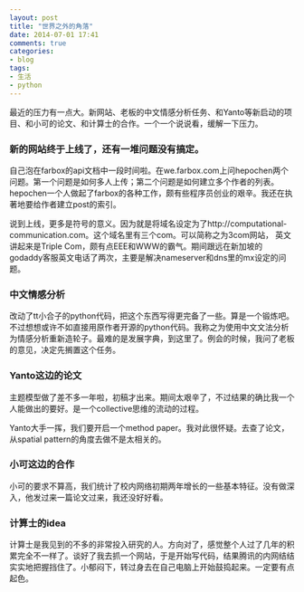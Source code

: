 ```yaml
---
layout: post
title: "世界之外的角落"
date: 2014-07-01 17:41
comments: true
categories: 
- blog
tags:
- 生活
- python
---
```


最近的压力有一点大。新网站、老板的中文情感分析任务、和Yanto等新启动的项目、和小可的论文、和计算士的合作。一个一个说说看，缓解一下压力。

### 新的网站终于上线了，还有一堆问题没有搞定。

自己泡在farbox的api文档中一段时间啦。在we.farbox.com上问hepochen两个问题。第一个问题是如何多人上传；第二个问题是如何建立多个作者的列表。hepochen一个人做起了farbox的各种工作，颇有些程序员创业的艰辛。我还在执著地要给作者建立post的索引。

说到上线，更多是符号的意义。因为就是将域名设定为了http://computational-communication.com。这个域名里有三个com。可以简称之为3com网站， 英文讲起来是Triple Com，颇有点EEE和WWW的霸气。期间跟远在新加坡的godaddy客服英文电话了两次，主要是解决nameserver和dns里的mx设定的问题。

### 中文情感分析

改动了tt小合子的python代码，把这个东西写得更完备了一些。算是一个锻炼吧。不过想想或许不如直接用原作者开源的python代码。我称之为使用中文文法分析为情感分析重新造轮子。最难的是发展字典，到这里了。例会的时候，我问了老板的意见，决定先搁置这个任务。

### Yanto这边的论文

主题模型做了差不多一年啦，初稿才出来。期间太艰辛了，不过结果的确比我一个人能做出的要好。是一个collective思维的流动的过程。

Yanto大手一挥，我们要开启一个method paper。我对此很怀疑。去查了论文，从spatial pattern的角度去做不是太相关的。

### 小可这边的合作

小可的要求不算高，我们统计了校内网络初期两年增长的一些基本特征。没有做深入，他发过来一篇论文过来，我还没好好看。

### 计算士的idea

计算士是我见到的不多的非常投入研究的人。方向对了，感觉整个人过了几年的积累完全不一样了。谈好了我去抓一个网站，于是开始写代码，结果腾讯的内网结结实实地把握挡住了。小郁闷下，转过身去在自己电脑上开始鼓捣起来。一定要有点起色。


